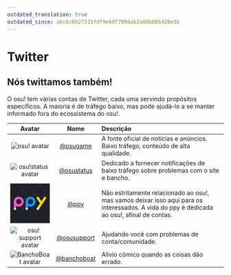 ```yaml
---
outdated_translation: true
outdated_since: a6c6c6b27315fdf9e68f709dab2a08b085428e3b
---
```


# Twitter

## Nós twittamos também!

O osu! tem várias contas de Twitter, cada uma servindo propósitos específicos. A maioria é de tráfego baixo, mas pode ajudá-lo a se manter informado fora do ecossistema do osu!.

| Avatar | Nome | Descrição |
| :-: | :-: | :-- |
| ![osu! avatar](img/osugame.jpg) | [@osugame](https://twitter.com/osugame) | A fonte oficial de notícias e anúncios. Baixo tráfego, conteúdo de alta qualidade. |
| ![osu!status avatar](img/osustatus.jpg) | [@osustatus](https://twitter.com/osustatus) | Dedicado a fornecer notificações de baixo tráfego sobre problemas com o site e bancho. |
| ![Dean Herbert avatar](img/ppy.jpg?2) | [@ppy](https://twitter.com/ppy) | Não estritamente relacionado ao osu!, mas vamos deixar isso aqui para os interessados. A vida do ppy é dedicada ao osu!, afinal de contas. |
| ![osu! support avatar](img/osusupport.jpg) | [@osusupport](https://twitter.com/osusupport) | Ajudando você com problemas de conta/comunidade. |
| ![BanchoBoat avatar](img/banchoboat.jpg) | [@banchoboat](https://twitter.com/banchoboat) | Alívio cômico quando as coisas dão errado. |
